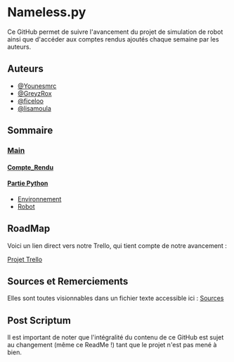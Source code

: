 # Nameless.py 
Ce GitHub permet de suivre l'avancement du projet de simulation de robot ainsi que d'accéder aux comptes rendus ajoutés chaque semaine par les auteurs.

## Auteurs

- [@Younesmrc](https://github.com/Younesmrc)
- [@GreyzRox](https://github.com/GreyzRox)
- [@ficeloo](https://github.com/ficeloo)
- [@lisamoula](https://github.com/lisamoula)

## Sommaire

### [Main](https://github.com/Younesmrc/Projet--LU2IN013-/tree/main)
#### [Compte_Rendu](https://github.com/Younesmrc/Projet--LU2IN013-/tree/main/Compte_Rendu)

#### [Partie Python](https://github.com/Younesmrc/Projet--LU2IN013-/tree/main/Main%20Python)
- [Environnement](https://github.com/Younesmrc/Projet--LU2IN013-/tree/main/Main%20Python/Environnement)
- [Robot](https://github.com/Younesmrc/Projet--LU2IN013-/tree/main/Main%20Python/Robot)

## RoadMap

Voici un lien direct vers notre Trello, qui tient compte de notre avancement :

[Projet Trello](https://trello.com/b/HxLaeJRG/lu2in013-projet)

## Sources et Remerciements
Elles sont toutes visionnables dans un fichier texte accessible ici : [Sources](https://github.com/Younesmrc/Projet--LU2IN013-/blob/main/Divers/source.txt)
 
## Post Scriptum

Il est important de noter que l'intégralité du contenu de ce GitHub est sujet au changement (même ce ReadMe !) tant que le projet n'est pas mené à bien.








